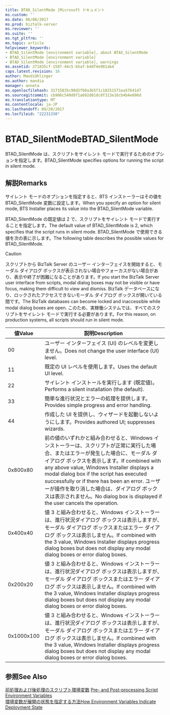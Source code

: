 ```yaml
---
title: BTAD_SilentMode |Microsoft ドキュメント
ms.custom: ''
ms.date: 06/08/2017
ms.prod: biztalk-server
ms.reviewer: ''
ms.suite: ''
ms.tgt_pltfrm: ''
ms.topic: article
helpviewer_keywords:
- BTAD_SilentMode [environment variable], about BTAS_SilentMode
- BTAD_SilentMode [environment variable]
- BTAD_SilentMode [environment variable], warnings
ms.assetid: 271835cf-1587-44c5-b5af-b4df4e981ab4
caps.latest.revision: 16
author: MandiOhlinger
ms.author: mandia
manager: anneta
ms.openlocfilehash: 31715835c98d2f60a3b5f1c18251571ea57641d7
ms.sourcegitcommit: cb908c540d8f1a692d01dc8f313e16cb4b4e696d
ms.translationtype: MT
ms.contentlocale: ja-JP
ms.lasthandoff: 09/20/2017
ms.locfileid: "22231330"
---
```

# <a name="btadsilentmode"></a><span data-ttu-id="b16f7-102">BTAD_SilentMode</span><span class="sxs-lookup"><span data-stu-id="b16f7-102">BTAD_SilentMode</span></span>
<span data-ttu-id="b16f7-103">BTAD_SilentMode は、スクリプトをサイレント モードで実行するためのオプションを指定します。</span><span class="sxs-lookup"><span data-stu-id="b16f7-103">BTAD_SilentMode specifies options for running the script in silent mode.</span></span>  
  
## <a name="remarks"></a><span data-ttu-id="b16f7-104">解説</span><span class="sxs-lookup"><span data-stu-id="b16f7-104">Remarks</span></span>  
 <span data-ttu-id="b16f7-105">サイレント モードのオプションを指定すると、BTS インストーラーはその値を BTAD_SilentMode 変数に設定します。</span><span class="sxs-lookup"><span data-stu-id="b16f7-105">When you specify an option for silent mode, BTS Installer places its value into the BTAD_SilentMode variable.</span></span>  
  
 <span data-ttu-id="b16f7-106">BTAD_SilentMode の既定値は 2 で、スクリプトをサイレント モードで実行することを指定します。</span><span class="sxs-lookup"><span data-stu-id="b16f7-106">The default value of BTAD_SilentMode is 2, which specifies that the script runs in silent mode.</span></span> <span data-ttu-id="b16f7-107">BTAD_SilentMode で使用できる値を次の表に示します。</span><span class="sxs-lookup"><span data-stu-id="b16f7-107">The following table describes the possible values for BTAD_SilentMode.</span></span>  
  
> [!CAUTION]
>  <span data-ttu-id="b16f7-108">スクリプトから BizTalk Server のユーザー インターフェイスを開始すると、モーダル ダイアログ ボックスが表示されない場合やフォーカスがない場合があり、表示や終了が困難になることがあります。</span><span class="sxs-lookup"><span data-stu-id="b16f7-108">If you start the BizTalk Server user interface from scripts, modal dialog boxes may not be visible or have focus, making them difficult to view and dismiss.</span></span> <span data-ttu-id="b16f7-109">BizTalk データベースになり、ロックされたアクセスできないモーダル ダイアログ ボックスが開いている間です。</span><span class="sxs-lookup"><span data-stu-id="b16f7-109">The BizTalk databases can become locked and inaccessible while modal dialog boxes are open.</span></span> <span data-ttu-id="b16f7-110">このため、実稼働システムでは、すべてのスクリプトをサイレント モードで実行する必要があります。</span><span class="sxs-lookup"><span data-stu-id="b16f7-110">For this reason, on production systems, all scripts should run in silent mode.</span></span>  
  
|<span data-ttu-id="b16f7-111">値</span><span class="sxs-lookup"><span data-stu-id="b16f7-111">Value</span></span>|<span data-ttu-id="b16f7-112">説明</span><span class="sxs-lookup"><span data-stu-id="b16f7-112">Description</span></span>|  
|-----------|-----------------|  
|<span data-ttu-id="b16f7-113">0</span><span class="sxs-lookup"><span data-stu-id="b16f7-113">0</span></span>|<span data-ttu-id="b16f7-114">ユーザー インターフェイス (UI) のレベルを変更しません。</span><span class="sxs-lookup"><span data-stu-id="b16f7-114">Does not change the user interface (UI) level.</span></span>|  
|<span data-ttu-id="b16f7-115">1</span><span class="sxs-lookup"><span data-stu-id="b16f7-115">1</span></span>|<span data-ttu-id="b16f7-116">既定の UI レベルを使用します。</span><span class="sxs-lookup"><span data-stu-id="b16f7-116">Uses the default UI level.</span></span>|  
|<span data-ttu-id="b16f7-117">2</span><span class="sxs-lookup"><span data-stu-id="b16f7-117">2</span></span>|<span data-ttu-id="b16f7-118">サイレント インストールを実行します (既定値)。</span><span class="sxs-lookup"><span data-stu-id="b16f7-118">Performs a silent installation (the default).</span></span>|  
|<span data-ttu-id="b16f7-119">3</span><span class="sxs-lookup"><span data-stu-id="b16f7-119">3</span></span>|<span data-ttu-id="b16f7-120">簡単な進行状況とエラーの処理を提供します。</span><span class="sxs-lookup"><span data-stu-id="b16f7-120">Provides simple progress and error handling.</span></span>|  
|<span data-ttu-id="b16f7-121">4</span><span class="sxs-lookup"><span data-stu-id="b16f7-121">4</span></span>|<span data-ttu-id="b16f7-122">作成した UI を提供し、ウィザードを起動しないようにします。</span><span class="sxs-lookup"><span data-stu-id="b16f7-122">Provides authored UI; suppresses wizards.</span></span>|  
|<span data-ttu-id="b16f7-123">0x80</span><span class="sxs-lookup"><span data-stu-id="b16f7-123">0x80</span></span>|<span data-ttu-id="b16f7-124">前の値のいずれかと組み合わせると、Windows インストーラーは、スクリプトが正常に実行した場合、またはエラーが発生した場合に、モーダル ダイアログ ボックスを表示します。</span><span class="sxs-lookup"><span data-stu-id="b16f7-124">If combined with any above value, Windows Installer displays a modal dialog box if the script has executed successfully or if there has been an error.</span></span> <span data-ttu-id="b16f7-125">ユーザーが操作を取り消した場合は、ダイアログ ボックスは表示されません。</span><span class="sxs-lookup"><span data-stu-id="b16f7-125">No dialog box is displayed if the user cancels the operation.</span></span>|  
|<span data-ttu-id="b16f7-126">0x40</span><span class="sxs-lookup"><span data-stu-id="b16f7-126">0x40</span></span>|<span data-ttu-id="b16f7-127">値 3 と組み合わせると、Windows インストーラーは、進行状況ダイアログ ボックスは表示しますが、モーダル ダイアログ ボックスまたはエラー ダイアログ ボックスは表示しません。</span><span class="sxs-lookup"><span data-stu-id="b16f7-127">If combined with the 3 value, Windows Installer displays progress dialog boxes but does not display any modal dialog boxes or error dialog boxes.</span></span>|  
|<span data-ttu-id="b16f7-128">0x20</span><span class="sxs-lookup"><span data-stu-id="b16f7-128">0x20</span></span>|<span data-ttu-id="b16f7-129">値 3 と組み合わせると、Windows インストーラーは、進行状況ダイアログ ボックスは表示しますが、モーダル ダイアログ ボックスまたはエラー ダイアログ ボックスは表示しません。</span><span class="sxs-lookup"><span data-stu-id="b16f7-129">If combined with the 3 value, Windows Installer displays progress dialog boxes but does not display any modal dialog boxes or error dialog boxes.</span></span>|  
|<span data-ttu-id="b16f7-130">0x100</span><span class="sxs-lookup"><span data-stu-id="b16f7-130">0x100</span></span>|<span data-ttu-id="b16f7-131">値 3 と組み合わせると、Windows インストーラーは、進行状況ダイアログ ボックスは表示しますが、モーダル ダイアログ ボックスまたはエラー ダイアログ ボックスは表示しません。</span><span class="sxs-lookup"><span data-stu-id="b16f7-131">If combined with the 3 value, Windows Installer displays progress dialog boxes but does not display any modal dialog boxes or error dialog boxes.</span></span>|  
  
## <a name="see-also"></a><span data-ttu-id="b16f7-132">参照</span><span class="sxs-lookup"><span data-stu-id="b16f7-132">See Also</span></span>  
 <span data-ttu-id="b16f7-133">[前処理および後処理のスクリプト環境変数](../core/pre-and-post-processing-script-environment-variables.md) </span><span class="sxs-lookup"><span data-stu-id="b16f7-133">[Pre- and Post-processing Script Environment Variables](../core/pre-and-post-processing-script-environment-variables.md) </span></span>  
 [<span data-ttu-id="b16f7-134">環境変数が展開の状態を指定する方法</span><span class="sxs-lookup"><span data-stu-id="b16f7-134">How Environment Variables Indicate Deployment State</span></span>](../core/how-environment-variables-indicate-deployment-state.md)